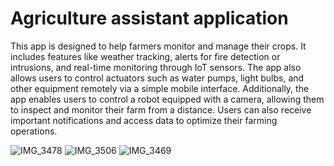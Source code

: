# Agriculture assistant application
This app is designed to help farmers monitor and manage their crops. It includes features like weather tracking, alerts for fire detection or intrusions, and real-time monitoring through IoT sensors. The app also allows users to control actuators such as water pumps, light bulbs, and other equipment remotely via a simple mobile interface. Additionally, the app enables users to control a robot equipped with a camera, allowing them to inspect and monitor their farm from a distance. Users can also receive important notifications and access data to optimize their farming operations.

![IMG_3478](https://github.com/user-attachments/assets/469472f5-a296-40d0-b152-fef202693124)
![IMG_3506](https://github.com/user-attachments/assets/7b085a1c-6243-445a-9c9d-ef4c6d1dbedb)
![IMG_3469](https://github.com/user-attachments/assets/38d0d91d-edd4-4632-b780-1ea6fad8d6e8)

